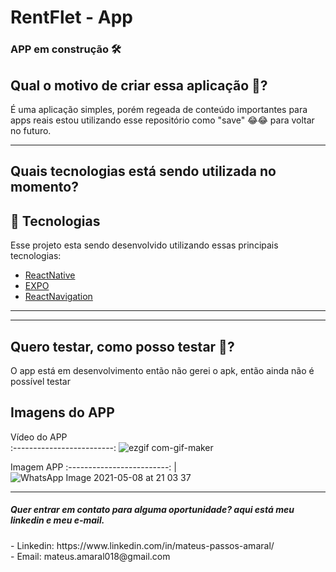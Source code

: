 # <h1> RentFlet - App   </h1> 

<h3>APP em construção 🛠️</h3>

<h2>Qual o motivo de criar essa aplicação 🤔? </h2>
<p>
É uma aplicação simples, porém regeada de conteúdo importantes para apps reais
estou utilizando esse repositório como "save" 😂😂 para voltar no futuro.
</p>

<hr/>

<h2>Quais tecnologias está sendo utilizada no momento?</h2>

## 🚀 Tecnologias

Esse projeto esta sendo desenvolvido utilizando essas principais tecnologias:

- [ReactNative](https://reactnative.dev/)
- [EXPO](https://expo.io/)
- [ReactNavigation](https://reactnavigation.org/)

<hr/>


<hr/>

<h2>Quero testar, como posso testar 🤔?</h2>

<p>O app está em desenvolvimento então não gerei o apk, então ainda não é possível testar </p>



## Imagens do APP

Vídeo do APP     
:-------------------------:
![ezgif com-gif-maker](https://user-images.githubusercontent.com/37390930/117556609-1cf34580-b041-11eb-9670-f7d255457232.gif)

Imagem APP
:-------------------------:
|![WhatsApp Image 2021-05-08 at 21 03 37](https://user-images.githubusercontent.com/37390930/117556589-e9b0b680-b040-11eb-87ec-4eac69577bbc.jpeg)




<hr/>


<h5> Quer entrar em contato para alguma oportunidade? aqui está meu linkedin e meu e-mail.</h5>
- Linkedin: https://www.linkedin.com/in/mateus-passos-amaral/ <br/>
- Email:  mateus.amaral018@gmail.com
